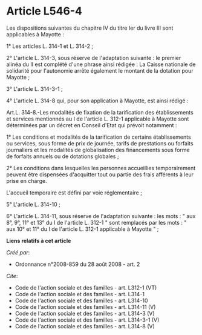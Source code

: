 # Article L546-4

Les dispositions suivantes du chapitre IV du titre Ier du livre III sont applicables à Mayotte : 

1° Les articles L. 314-1 et L. 314-2 ; 

2° L'article L. 314-3, sous réserve de l'adaptation suivante : le premier alinéa du II est complété d'une phrase ainsi
rédigée : La Caisse nationale de solidarité pour l'autonomie arrête également le montant de la dotation pour Mayotte ; 

3° L'article L. 314-3-1 ; 

4° L'article L. 314-8 qui, pour son application à Mayotte, est ainsi rédigé : 

Art.L. 314-8.-Les modalités de fixation de la tarification des établissements et services mentionnés au I de l'article L.
312-1 applicable à Mayotte sont déterminées par un décret en Conseil d'Etat qui prévoit notamment : 

1° Les conditions et modalités de la tarification de certains établissements ou services, sous forme de prix de journée,
tarifs de prestations ou forfaits journaliers et les modalités de globalisation des financements sous forme de forfaits
annuels ou de dotations globales ; 

2° Les conditions dans lesquelles les personnes accueillies temporairement peuvent être dispensées d'acquitter tout ou partie
des frais afférents à leur prise en charge.

L'accueil temporaire est défini par voie réglementaire ; 

5° L'article L. 314-10 ; 

6° L'article L. 314-11, sous réserve de l'adaptation suivante : les mots : " aux 8°, 9°, 11° et 13° du I de l'article L.
312-1 " sont remplacés par les mots : " aux 10° et 11° du I de l'article L. 312-1 applicable à Mayotte " ;

**Liens relatifs à cet article**

_Créé par_:

  - Ordonnance n°2008-859 du 28 août 2008 - art. 2

_Cite_:

  - Code de l'action sociale et des familles - art. L312-1 (VT)
  - Code de l'action sociale et des familles - art. L314-1
  - Code de l'action sociale et des familles - art. L314-10
  - Code de l'action sociale et des familles - art. L314-11 (V)
  - Code de l'action sociale et des familles - art. L314-3 (V)
  - Code de l'action sociale et des familles - art. L314-3-1 (V)
  - Code de l'action sociale et des familles - art. L314-8 (V)
